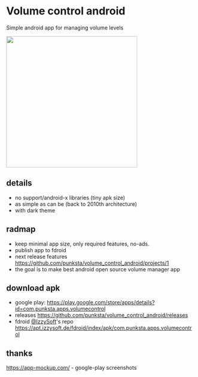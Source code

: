 # Volume control android
Simple android app for managing volume levels

<img height=350 src="https://raw.githubusercontent.com/punksta/volume_control_android/master/screenshots/2.0.0/light.png"/>

## details
- no support/android-x libraries (tiny apk size)
- as simple as can be (back to 2010th architecture)
- with dark theme

## radmap
- keep minimal app size, only required features, no-ads.
- publish app to fdroid
- next release features https://github.com/punksta/volume_control_android/projects/1
- the goal is to make best android open source volume manager app

## download apk
- google play: https://play.google.com/store/apps/details?id=com.punksta.apps.volumecontrol
- releases https://github.com/punksta/volume_control_android/releases
- fdroid [@IzzySoft](https://github.com/IzzySoft)'s repo https://apt.izzysoft.de/fdroid/index/apk/com.punksta.apps.volumecontrol

## thanks
https://app-mockup.com/ - google-play screenshots
